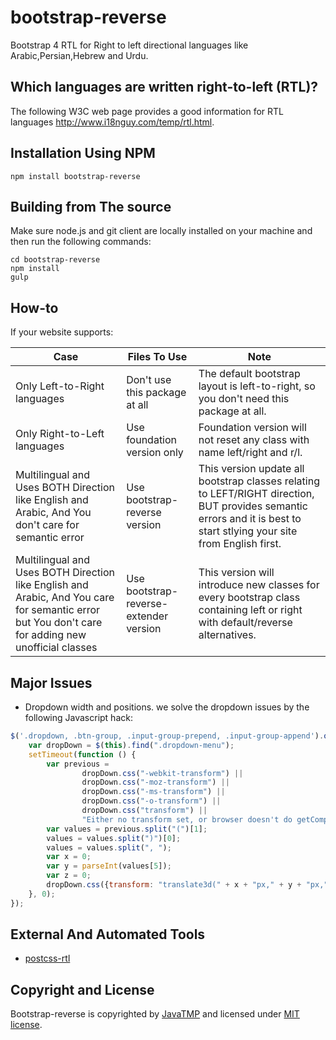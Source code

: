 # bootstrap-reverse
Bootstrap 4 RTL for Right to left directional languages like Arabic,Persian,Hebrew and Urdu.

## Which languages are written right-to-left (RTL)?
The following W3C web page provides a good information for RTL languages http://www.i18nguy.com/temp/rtl.html.

## Installation Using NPM
```
npm install bootstrap-reverse
```

## Building from The source
Make sure node.js and git client are locally installed on your machine and then run the following commands:
```
cd bootstrap-reverse
npm install
gulp
```

## How-to
If your website supports:

Case | Files To Use | Note
------------------------ | ----------------- | -------------------------
Only Left-to-Right languages  | Don't use this package at all | The default bootstrap layout is left-to-right, so you don't need this package at all.
Only Right-to-Left languages | Use foundation version only  | Foundation version will not reset any class with name left/right and r/l.
Multilingual and Uses BOTH Direction like English and Arabic, And You don't care for semantic error  | Use bootstrap-reverse version | This version update all bootstrap classes relating to LEFT/RIGHT direction, BUT provides semantic errors and it is best to start stlying your site from English first.
Multilingual and Uses BOTH Direction like English and Arabic, And You care for semantic error but You don't care for adding new unofficial classes  | Use bootstrap-reverse-extender version | This version will introduce new classes for every bootstrap class containing left or right with default/reverse alternatives.

## Major Issues
- Dropdown width and positions. we solve the dropdown issues by the following Javascript hack:
```js
$('.dropdown, .btn-group, .input-group-prepend, .input-group-append').on('shown.bs.dropdown', function () {
    var dropDown = $(this).find(".dropdown-menu");
    setTimeout(function () {
        var previous =
                dropDown.css("-webkit-transform") ||
                dropDown.css("-moz-transform") ||
                dropDown.css("-ms-transform") ||
                dropDown.css("-o-transform") ||
                dropDown.css("transform") ||
                "Either no transform set, or browser doesn't do getComputedStyle";
        var values = previous.split("(")[1];
        values = values.split(")")[0];
        values = values.split(", ");
        var x = 0;
        var y = parseInt(values[5]);
        var z = 0;
        dropDown.css({transform: "translate3d(" + x + "px," + y + "px," + z + "px)", left: "auto", right: "auto"});
    }, 0);
});
```

## External And Automated Tools
- [postcss-rtl](https://www.npmjs.com/package/postcss-rtl)

## Copyright and License
Bootstrap-reverse is copyrighted by [JavaTMP](http://www.javatmp.com) and licensed under [MIT license](https://github.com/JavaTMP/bootstrap-reverse/blob/master/LICENSE).
